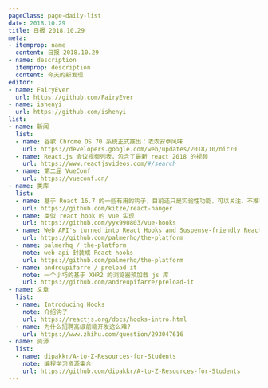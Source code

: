 ```yaml
---
pageClass: page-daily-list
date: 2018.10.29
title: 日报 2018.10.29
meta:
- itemprop: name
  content: 日报 2018.10.29
- name: description
  itemprop: description
  content: 今天的新发现
editor:
- name: FairyEver
  url: https://github.com/FairyEver
- name: ishenyi
  url: https://github.com/ishenyi
list:
- name: 新闻
  list:
  - name: 谷歌 Chrome OS 70 系统正式推出：浓浓安卓风味
    url: https://developers.google.com/web/updates/2018/10/nic70
  - name: React.js 会议视频列表，包含了最新 react 2018 的视频
    url: https://www.reactjsvideos.com/#/search
  - name: 第二届 VueConf
    url: https://vueconf.cn/
- name: 类库
  list:
  - name: 基于 React 16.7 的一些有用的钩子，目前还只是实验性功能，可以关注，不推荐在生产环境使用
    url: https://github.com/kitze/react-hanger
  - name: 类似 react hook 的 vue 实现
    url: https://github.com/yyx990803/vue-hooks
  - name: Web API's turned into React Hooks and Suspense-friendly React components
    url: https://github.com/palmerhq/the-platform
  - name: palmerhq / the-platform
    note: web api 封装成 React hooks
    url: https://github.com/palmerhq/the-platform
  - name: andreupifarre / preload-it 
    note: 一个小巧的基于 XHR2 的浏览器预加载 js 库
    url: https://github.com/andreupifarre/preload-it
- name: 文章
  list:
  - name: Introducing Hooks
    note: 介绍钩子
    url: https://reactjs.org/docs/hooks-intro.html
  - name: 为什么招聘高级前端开发这么难?
    url: https://www.zhihu.com/question/293047616
- name: 资源
  list:
  - name: dipakkr/A-to-Z-Resources-for-Students
    note: 编程学习资源集合
    url: https://github.com/dipakkr/A-to-Z-Resources-for-Students
---
```


<daily-list v-bind="$page.frontmatter"/>